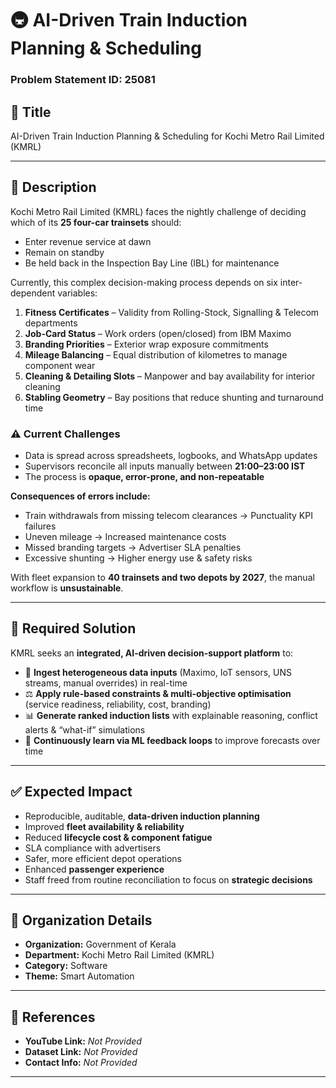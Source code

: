# 🚇 AI-Driven Train Induction Planning & Scheduling  
### Problem Statement ID: 25081  

## 📌 Title  
AI-Driven Train Induction Planning & Scheduling for Kochi Metro Rail Limited (KMRL)  

---

## 📝 Description  
Kochi Metro Rail Limited (KMRL) faces the nightly challenge of deciding which of its **25 four-car trainsets** should:  
- Enter revenue service at dawn  
- Remain on standby  
- Be held back in the Inspection Bay Line (IBL) for maintenance  

Currently, this complex decision-making process depends on six inter-dependent variables:  

1. **Fitness Certificates** – Validity from Rolling-Stock, Signalling & Telecom departments  
2. **Job-Card Status** – Work orders (open/closed) from IBM Maximo  
3. **Branding Priorities** – Exterior wrap exposure commitments  
4. **Mileage Balancing** – Equal distribution of kilometres to manage component wear  
5. **Cleaning & Detailing Slots** – Manpower and bay availability for interior cleaning  
6. **Stabling Geometry** – Bay positions that reduce shunting and turnaround time  

### ⚠️ Current Challenges  
- Data is spread across spreadsheets, logbooks, and WhatsApp updates  
- Supervisors reconcile all inputs manually between **21:00–23:00 IST**  
- The process is **opaque, error-prone, and non-repeatable**  

**Consequences of errors include:**  
- Train withdrawals from missing telecom clearances → Punctuality KPI failures  
- Uneven mileage → Increased maintenance costs  
- Missed branding targets → Advertiser SLA penalties  
- Excessive shunting → Higher energy use & safety risks  

With fleet expansion to **40 trainsets and two depots by 2027**, the manual workflow is **unsustainable**.  

---

## 🎯 Required Solution  
KMRL seeks an **integrated, AI-driven decision-support platform** to:  

- 🔗 **Ingest heterogeneous data inputs** (Maximo, IoT sensors, UNS streams, manual overrides) in real-time  
- ⚖️ **Apply rule-based constraints & multi-objective optimisation** (service readiness, reliability, cost, branding)  
- 📊 **Generate ranked induction lists** with explainable reasoning, conflict alerts & “what-if” simulations  
- 🤖 **Continuously learn via ML feedback loops** to improve forecasts over time  

---

## ✅ Expected Impact  
- Reproducible, auditable, **data-driven induction planning**  
- Improved **fleet availability & reliability**  
- Reduced **lifecycle cost & component fatigue**  
- SLA compliance with advertisers  
- Safer, more efficient depot operations  
- Enhanced **passenger experience**  
- Staff freed from routine reconciliation to focus on **strategic decisions**  

---

## 🏢 Organization Details  
- **Organization:** Government of Kerala  
- **Department:** Kochi Metro Rail Limited (KMRL)  
- **Category:** Software  
- **Theme:** Smart Automation  

---

## 🔗 References  
- **YouTube Link:** _Not Provided_  
- **Dataset Link:** _Not Provided_  
- **Contact Info:** _Not Provided_  

---
